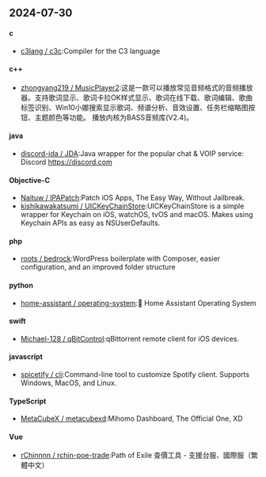 ## 2024-07-30
#### c
* [c3lang / c3c](https://github.com/c3lang/c3c):Compiler for the C3 language
#### c++
* [zhongyang219 / MusicPlayer2](https://github.com/zhongyang219/MusicPlayer2):这是一款可以播放常见音频格式的音频播放器。支持歌词显示、歌词卡拉OK样式显示、歌词在线下载、歌词编辑、歌曲标签识别、Win10小娜搜索显示歌词、频谱分析、音效设置、任务栏缩略图按钮、主题颜色等功能。 播放内核为BASS音频库(V2.4)。
#### java
* [discord-jda / JDA](https://github.com/discord-jda/JDA):Java wrapper for the popular chat & VOIP service: Discord https://discord.com
#### Objective-C
* [Naituw / IPAPatch](https://github.com/Naituw/IPAPatch):Patch iOS Apps, The Easy Way, Without Jailbreak.
* [kishikawakatsumi / UICKeyChainStore](https://github.com/kishikawakatsumi/UICKeyChainStore):UICKeyChainStore is a simple wrapper for Keychain on iOS, watchOS, tvOS and macOS. Makes using Keychain APIs as easy as NSUserDefaults.
#### php
* [roots / bedrock](https://github.com/roots/bedrock):WordPress boilerplate with Composer, easier configuration, and an improved folder structure
#### python
* [home-assistant / operating-system](https://github.com/home-assistant/operating-system):🔰 Home Assistant Operating System
#### swift
* [Michael-128 / qBitControl](https://github.com/Michael-128/qBitControl):qBittorrent remote client for iOS devices.
#### javascript
* [spicetify / cli](https://github.com/spicetify/cli):Command-line tool to customize Spotify client. Supports Windows, MacOS, and Linux.
#### TypeScript
* [MetaCubeX / metacubexd](https://github.com/MetaCubeX/metacubexd):Mihomo Dashboard, The Official One, XD
#### Vue
* [rChinnnn / rchin-poe-trade](https://github.com/rChinnnn/rchin-poe-trade):Path of Exile 查價工具 - 支援台服、國際服（繁體中文）
